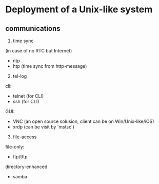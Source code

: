 Deployment of a Unix-like system
================================

## communications

1. time sync

(in case of no RTC but Internet)

  - ntp 
  - htp (time sync from http-message)

2. tel-log

cli:
  - telnet (for CLI)
  - ssh (for CLI)

GUI:
  - VNC (an open source solusion, client can be on Win/Unix-like/iOS)
  - xrdp (can be visit by 'mstsc')

3. file-access

file-only:
  - ftp/tftp

directory-enhanced:
  - samba

